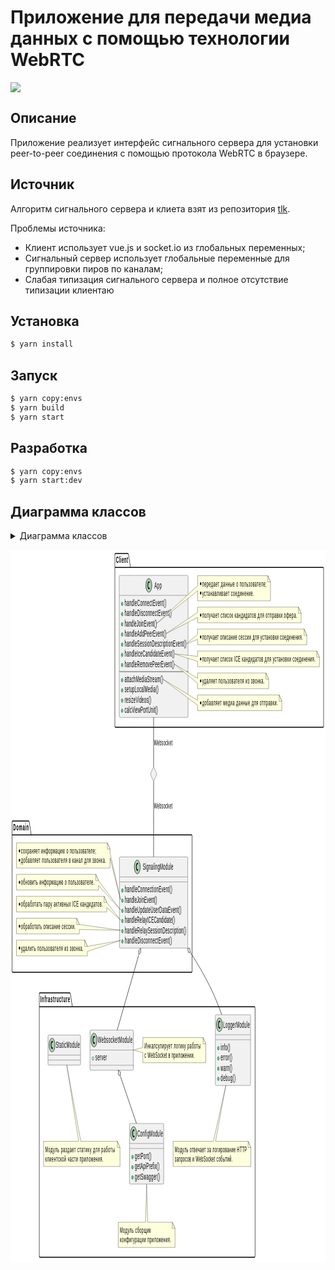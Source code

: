 # Приложение для передачи медиа данных с помощью технологии WebRTC

<div>
  <a>
    <img src="https://img.shields.io/badge/-WebRTC-black?logo=WebRTC&logoColor=1DA1F2&style=for-the-badge&logoWidth=30" />
  </a>
</div>

## Описание

Приложение реализует интерфейс сигнального сервера для установки peer-to-peer соединения с помощью протокола WebRTC в браузере.

## Источник 

Алгоритм сигнального сервера и клиета взят из репозитория [tlk](https://github.com/vasanthv/tlk).

Проблемы источника:
* Клиент использует vue.js и socket.io из глобальных переменных;
* Сигнальный сервер использует глобальные переменные для группировки пиров по каналам;
* Слабая типизация сигнального сервера и полное отсутствие типизации клиентаю

## Установка

```bash
$ yarn install
```

## Запуск

```bash
$ yarn copy:envs
$ yarn build
$ yarn start
```

## Разработка

```bash
$ yarn copy:envs
$ yarn start:dev
```

## Диаграмма классов

<details>
  <summary>Диаграмма классов</summary>

```uml
@startuml
package Client {
  class App {
    +handleConnectEvent()
    +handleDisconnectEvent()
    +handleJoinEvent()
    +handleAddPeerEvent()
    +handleSessionDescriptionEvent()
    +handleIceCandidateEvent()
    +handleRemovePeerEvent()
    - - -
    +attachMediaStream()
    +setupLocalMedia()
    +resizeVideos()
    +calcViewPortUnit()
  }
  
  note right of App::handleJoinEvent
  * передает данные о пользователе;
  * устанавливает соединение.
  end note
  
  note right of App::handleAddPeerEvent
  * получает список кандидатов для отправки офера.
  end note
  
  note right of App::handleSessionDescriptionEvent
  * получает описание сессии для установки соединения.
  end note
  
  note right of App::handleIceCandidateEvent
  * получает список ICE кандидатов для установки соединения.
  end note
  
  note right of App::handleRemovePeerEvent
  * удаляет пользователя из звонка.
  end note
  
  note right of App::attachMediaStream
  * добавляет медиа данные для отправки.
  end note
}

package Domain {
  class SignalingModule {
    +handleConnectionEvent()
    +handleJoinEvent()
    +handleUpdateUserDataEvent()
    +handleRelayICECandidate()
    +handleRelaySessionDescription()
    +handleDisconnectEvent()
  }
  
  note left of SignalingModule::handleJoinEvent
  * cохраняет информацию о пользователе;
  * добавляет пользователя в канал для звонка.
  end note
  
  note left of SignalingModule::handleUpdateUserDataEvent
  * обновить информацию о пользователе.
  end note
  
  note left of SignalingModule::handleRelayICECandidate
  * обработать пару активных ICE кандидатов.
  end note
  
  note left of SignalingModule::handleRelaySessionDescription
  * обработать описание сессии.
  end note
  
  note left of SignalingModule::handleDisconnectEvent
  * удалить пользователя из звонка.
  end note
}

package Infrastructure {
  class LoggerModule {
    +info()
    +error()
    +warn()
    +debug()
  }
  
  class WebsocketModule {
    +server
  }

  class ConfigModule {
    +getPort()
    +getApiPrefix()
    +getSwagger()
  }

  class StaticModule {
  }

  note bottom of LoggerModule
  Модуль отвечает за логирование HTTP
  запросов и WebSocket событий.
  end note
  
  note bottom of ConfigModule
  Модуль сборщик
  конфигурации приложения.
  end note
  
  note bottom of StaticModule
  Модуль раздает статику для работы 
  клиентской части приложения.
  end note
  
  note left of WebsocketModule
  Инкапсулирует логику работы 
  с WebSocket в приложении.
  end note
}

diamond Websocket


SignalingModule o- - LoggerModule
SignalingModule o- - WebsocketModule
WebsocketModule o- - ConfigModule
App - - Websocket : Websocket
Websocket - - SignalingModule : Websocket
@enduml
```
</details>

<svg xmlns="http://www.w3.org/2000/svg" xmlns:xlink="http://www.w3.org/1999/xlink" contentStyleType="text/css" height="1139px" preserveAspectRatio="none" style="width:1171px;height:1139px;background:#FFFFFF;" version="1.1" viewBox="0 0 1171 1139" width="1171px" zoomAndPan="magnify"><defs/><g><!--MD5=[406b65fecc21e832f7a9b6ebadc6dce1]
cluster Client--><g id="cluster_Client"><path d="M390.5,6 L436.5,6 A3.75,3.75 0 0 1 439,8.5 L446,28.2969 L1161.5,28.2969 A2.5,2.5 0 0 1 1164,30.7969 L1164,281.5 A2.5,2.5 0 0 1 1161.5,284 L390.5,284 A2.5,2.5 0 0 1 388,281.5 L388,8.5 A2.5,2.5 0 0 1 390.5,6 " fill="none" style="stroke:#000000;stroke-width:1.5;"/><line style="stroke:#000000;stroke-width:1.5;" x1="388" x2="446" y1="28.2969" y2="28.2969"/><text fill="#000000" font-family="sans-serif" font-size="14" font-weight="bold" lengthAdjust="spacing" textLength="45" x="392" y="20.9951">Client</text></g><!--MD5=[121a8bf1197281ab89ed693fab589f94]
cluster Domain--><g id="cluster_Domain"><path d="M8.5,434 L67.5,434 A3.75,3.75 0 0 1 70,436.5 L77,456.2969 L672.5,456.2969 A2.5,2.5 0 0 1 675,458.7969 L675,673.5 A2.5,2.5 0 0 1 672.5,676 L8.5,676 A2.5,2.5 0 0 1 6,673.5 L6,436.5 A2.5,2.5 0 0 1 8.5,434 " fill="none" style="stroke:#000000;stroke-width:1.5;"/><line style="stroke:#000000;stroke-width:1.5;" x1="6" x2="77" y1="456.2969" y2="456.2969"/><text fill="#000000" font-family="sans-serif" font-size="14" font-weight="bold" lengthAdjust="spacing" textLength="58" x="10" y="448.9951">Domain</text></g><!--MD5=[9ddaf8ee8bcae11a9a9232f969198262]
cluster Infrastructure--><g id="cluster_Infrastructure"><path d="M109.5,709 L220.5,709 A3.75,3.75 0 0 1 223,711.5 L230,731.2969 L906.5,731.2969 A2.5,2.5 0 0 1 909,733.7969 L909,1129.5 A2.5,2.5 0 0 1 906.5,1132 L109.5,1132 A2.5,2.5 0 0 1 107,1129.5 L107,711.5 A2.5,2.5 0 0 1 109.5,709 " fill="none" style="stroke:#000000;stroke-width:1.5;"/><line style="stroke:#000000;stroke-width:1.5;" x1="107" x2="230" y1="731.2969" y2="731.2969"/><text fill="#000000" font-family="sans-serif" font-size="14" font-weight="bold" lengthAdjust="spacing" textLength="110" x="111" y="723.9951">Infrastructure</text></g><!--MD5=[335f4d9be48430461c68bf6d6fdba145]
class App--><g id="elem_App"><rect codeLine="2" fill="#F1F1F1" height="227.2656" id="App" rx="2.5" ry="2.5" style="stroke:#181818;stroke-width:0.5;" width="256" x="404" y="41"/><ellipse cx="514.25" cy="57" fill="#ADD1B2" rx="11" ry="11" style="stroke:#181818;stroke-width:1.0;"/><path d="M517.2188,62.6406 Q516.6406,62.9375 516,63.0781 Q515.3594,63.2344 514.6563,63.2344 Q512.1563,63.2344 510.8281,61.5938 Q509.5156,59.9375 509.5156,56.8125 Q509.5156,53.6875 510.8281,52.0313 Q512.1563,50.375 514.6563,50.375 Q515.3594,50.375 516,50.5313 Q516.6563,50.6875 517.2188,50.9844 L517.2188,53.7031 Q516.5938,53.125 516,52.8594 Q515.4063,52.5781 514.7813,52.5781 Q513.4375,52.5781 512.75,53.6563 Q512.0625,54.7188 512.0625,56.8125 Q512.0625,58.9063 512.75,59.9844 Q513.4375,61.0469 514.7813,61.0469 Q515.4063,61.0469 516,60.7813 Q516.5938,60.5 517.2188,59.9219 L517.2188,62.6406 Z " fill="#000000"/><text fill="#000000" font-family="sans-serif" font-size="14" lengthAdjust="spacing" textLength="27" x="534.75" y="61.8467">App</text><line style="stroke:#181818;stroke-width:0.5;" x1="405" x2="659" y1="73" y2="73"/><ellipse cx="415" cy="86.6484" fill="#84BE84" rx="3" ry="3" style="stroke:#038048;stroke-width:1.0;"/><text fill="#000000" font-family="sans-serif" font-size="14" lengthAdjust="spacing" textLength="155" x="424" y="89.9951">handleConnectEvent()</text><ellipse cx="415" cy="102.9453" fill="#84BE84" rx="3" ry="3" style="stroke:#038048;stroke-width:1.0;"/><text fill="#000000" font-family="sans-serif" font-size="14" lengthAdjust="spacing" textLength="175" x="424" y="106.292">handleDisconnectEvent()</text><ellipse cx="415" cy="119.2422" fill="#84BE84" rx="3" ry="3" style="stroke:#038048;stroke-width:1.0;"/><text fill="#000000" font-family="sans-serif" font-size="14" lengthAdjust="spacing" textLength="120" x="424" y="122.5889">handleJoinEvent()</text><ellipse cx="415" cy="135.5391" fill="#84BE84" rx="3" ry="3" style="stroke:#038048;stroke-width:1.0;"/><text fill="#000000" font-family="sans-serif" font-size="14" lengthAdjust="spacing" textLength="155" x="424" y="138.8857">handleAddPeerEvent()</text><ellipse cx="415" cy="151.8359" fill="#84BE84" rx="3" ry="3" style="stroke:#038048;stroke-width:1.0;"/><text fill="#000000" font-family="sans-serif" font-size="14" lengthAdjust="spacing" textLength="230" x="424" y="155.1826">handleSessionDescriptionEvent()</text><ellipse cx="415" cy="168.1328" fill="#84BE84" rx="3" ry="3" style="stroke:#038048;stroke-width:1.0;"/><text fill="#000000" font-family="sans-serif" font-size="14" lengthAdjust="spacing" textLength="186" x="424" y="171.4795">handleIceCandidateEvent()</text><ellipse cx="415" cy="184.4297" fill="#84BE84" rx="3" ry="3" style="stroke:#038048;stroke-width:1.0;"/><text fill="#000000" font-family="sans-serif" font-size="14" lengthAdjust="spacing" textLength="185" x="424" y="187.7764">handleRemovePeerEvent()</text><line style="stroke:#181818;stroke-width:1.0;" x1="405" x2="659" y1="195.0781" y2="195.0781"/><ellipse cx="415" cy="208.7266" fill="#84BE84" rx="3" ry="3" style="stroke:#038048;stroke-width:1.0;"/><text fill="#000000" font-family="sans-serif" font-size="14" lengthAdjust="spacing" textLength="143" x="424" y="212.0732">attachMediaStream()</text><ellipse cx="415" cy="225.0234" fill="#84BE84" rx="3" ry="3" style="stroke:#038048;stroke-width:1.0;"/><text fill="#000000" font-family="sans-serif" font-size="14" lengthAdjust="spacing" textLength="126" x="424" y="228.3701">setupLocalMedia()</text><ellipse cx="415" cy="241.3203" fill="#84BE84" rx="3" ry="3" style="stroke:#038048;stroke-width:1.0;"/><text fill="#000000" font-family="sans-serif" font-size="14" lengthAdjust="spacing" textLength="99" x="424" y="244.667">resizeVideos()</text><ellipse cx="415" cy="257.6172" fill="#84BE84" rx="3" ry="3" style="stroke:#038048;stroke-width:1.0;"/><text fill="#000000" font-family="sans-serif" font-size="14" lengthAdjust="spacing" textLength="124" x="424" y="260.9639">calcViewPortUnit()</text></g><path d="M695.5,41.5 L695.5,57.6328 L544,117.7422 L695.5,65.6328 L695.5,81.7656 A0,0 0 0 0 695.5,81.7656 L966.5,81.7656 A0,0 0 0 0 966.5,81.7656 L966.5,51.5 L956.5,41.5 L695.5,41.5 A0,0 0 0 0 695.5,41.5 " fill="#FEFFDD" style="stroke:#181818;stroke-width:0.5;"/><path d="M956.5,41.5 L956.5,51.5 L966.5,51.5 L956.5,41.5 " fill="#FEFFDD" style="stroke:#181818;stroke-width:0.5;"/><ellipse cx="707" cy="54.1328" fill="#000000" rx="2.5" ry="2.5" style="stroke:#000000;stroke-width:0.0;"/><text fill="#000000" font-family="sans-serif" font-size="13" lengthAdjust="spacing" textLength="239" x="712.5" y="58.5669">передает данные о пользователе;</text><ellipse cx="707" cy="69.2656" fill="#000000" rx="2.5" ry="2.5" style="stroke:#000000;stroke-width:0.0;"/><text fill="#000000" font-family="sans-serif" font-size="13" lengthAdjust="spacing" textLength="193" x="712.5" y="73.6997">устанавливает соединение.</text><path d="M695.5,91.7656 L695.5,100.332 L579,134.0391 L695.5,108.332 L695.5,116.8984 A0,0 0 0 0 695.5,116.8984 L1080.5,116.8984 A0,0 0 0 0 1080.5,116.8984 L1080.5,101.7656 L1070.5,91.7656 L695.5,91.7656 A0,0 0 0 0 695.5,91.7656 " fill="#FEFFDD" style="stroke:#181818;stroke-width:0.5;"/><path d="M1070.5,91.7656 L1070.5,101.7656 L1080.5,101.7656 L1070.5,91.7656 " fill="#FEFFDD" style="stroke:#181818;stroke-width:0.5;"/><ellipse cx="707" cy="104.3984" fill="#000000" rx="2.5" ry="2.5" style="stroke:#000000;stroke-width:0.0;"/><text fill="#000000" font-family="sans-serif" font-size="13" lengthAdjust="spacing" textLength="353" x="712.5" y="108.8325">получает список кандидатов для отправки офера.</text><path d="M695.5,126.8984 L695.5,135.4648 L654,150.3359 L695.5,143.4648 L695.5,152.0313 A0,0 0 0 0 695.5,152.0313 L1101.5,152.0313 A0,0 0 0 0 1101.5,152.0313 L1101.5,136.8984 L1091.5,126.8984 L695.5,126.8984 A0,0 0 0 0 695.5,126.8984 " fill="#FEFFDD" style="stroke:#181818;stroke-width:0.5;"/><path d="M1091.5,126.8984 L1091.5,136.8984 L1101.5,136.8984 L1091.5,126.8984 " fill="#FEFFDD" style="stroke:#181818;stroke-width:0.5;"/><ellipse cx="707" cy="139.5313" fill="#000000" rx="2.5" ry="2.5" style="stroke:#000000;stroke-width:0.0;"/><text fill="#000000" font-family="sans-serif" font-size="13" lengthAdjust="spacing" textLength="374" x="712.5" y="143.9653">получает описание сессии для установки соединения.</text><path d="M695.5,162.0313 L695.5,170.5977 L610,166.6328 L695.5,178.5977 L695.5,187.1641 A0,0 0 0 0 695.5,187.1641 L1148.5,187.1641 A0,0 0 0 0 1148.5,187.1641 L1148.5,172.0313 L1138.5,162.0313 L695.5,162.0313 A0,0 0 0 0 695.5,162.0313 " fill="#FEFFDD" style="stroke:#181818;stroke-width:0.5;"/><path d="M1138.5,162.0313 L1138.5,172.0313 L1148.5,172.0313 L1138.5,162.0313 " fill="#FEFFDD" style="stroke:#181818;stroke-width:0.5;"/><ellipse cx="707" cy="174.6641" fill="#000000" rx="2.5" ry="2.5" style="stroke:#000000;stroke-width:0.0;"/><text fill="#000000" font-family="sans-serif" font-size="13" lengthAdjust="spacing" textLength="421" x="712.5" y="179.0981">получает список ICE кандидатов для установки соединения.</text><path d="M695.5,197.1641 L695.5,205.7305 L609,182.9297 L695.5,213.7305 L695.5,222.2969 A0,0 0 0 0 695.5,222.2969 L959.5,222.2969 A0,0 0 0 0 959.5,222.2969 L959.5,207.1641 L949.5,197.1641 L695.5,197.1641 A0,0 0 0 0 695.5,197.1641 " fill="#FEFFDD" style="stroke:#181818;stroke-width:0.5;"/><path d="M949.5,197.1641 L949.5,207.1641 L959.5,207.1641 L949.5,197.1641 " fill="#FEFFDD" style="stroke:#181818;stroke-width:0.5;"/><ellipse cx="707" cy="209.7969" fill="#000000" rx="2.5" ry="2.5" style="stroke:#000000;stroke-width:0.0;"/><text fill="#000000" font-family="sans-serif" font-size="13" lengthAdjust="spacing" textLength="232" x="712.5" y="214.231">удаляет пользователя из звонка.</text><path d="M695.5,232.2969 L695.5,240.8633 L567,207.2266 L695.5,248.8633 L695.5,257.4297 A0,0 0 0 0 695.5,257.4297 L1008.5,257.4297 A0,0 0 0 0 1008.5,257.4297 L1008.5,242.2969 L998.5,232.2969 L695.5,232.2969 A0,0 0 0 0 695.5,232.2969 " fill="#FEFFDD" style="stroke:#181818;stroke-width:0.5;"/><path d="M998.5,232.2969 L998.5,242.2969 L1008.5,242.2969 L998.5,232.2969 " fill="#FEFFDD" style="stroke:#181818;stroke-width:0.5;"/><ellipse cx="707" cy="244.9297" fill="#000000" rx="2.5" ry="2.5" style="stroke:#000000;stroke-width:0.0;"/><text fill="#000000" font-family="sans-serif" font-size="13" lengthAdjust="spacing" textLength="281" x="712.5" y="249.3638">добавляет медиа данные для отправки.</text><!--MD5=[efeb37530bc865789114484467f1f84e]
class SignalingModule--><g id="elem_SignalingModule"><rect codeLine="44" fill="#F1F1F1" height="145.7813" id="SignalingModule" rx="2.5" ry="2.5" style="stroke:#181818;stroke-width:0.5;" width="254" x="405" y="491.5"/><ellipse cx="471.25" cy="507.5" fill="#ADD1B2" rx="11" ry="11" style="stroke:#181818;stroke-width:1.0;"/><path d="M474.2188,513.1406 Q473.6406,513.4375 473,513.5781 Q472.3594,513.7344 471.6563,513.7344 Q469.1563,513.7344 467.8281,512.0938 Q466.5156,510.4375 466.5156,507.3125 Q466.5156,504.1875 467.8281,502.5313 Q469.1563,500.875 471.6563,500.875 Q472.3594,500.875 473,501.0313 Q473.6563,501.1875 474.2188,501.4844 L474.2188,504.2031 Q473.5938,503.625 473,503.3594 Q472.4063,503.0781 471.7813,503.0781 Q470.4375,503.0781 469.75,504.1563 Q469.0625,505.2188 469.0625,507.3125 Q469.0625,509.4063 469.75,510.4844 Q470.4375,511.5469 471.7813,511.5469 Q472.4063,511.5469 473,511.2813 Q473.5938,511 474.2188,510.4219 L474.2188,513.1406 Z " fill="#000000"/><text fill="#000000" font-family="sans-serif" font-size="14" lengthAdjust="spacing" textLength="113" x="491.75" y="512.3467">SignalingModule</text><line style="stroke:#181818;stroke-width:0.5;" x1="406" x2="658" y1="523.5" y2="523.5"/><line style="stroke:#181818;stroke-width:0.5;" x1="406" x2="658" y1="531.5" y2="531.5"/><ellipse cx="416" cy="545.1484" fill="#84BE84" rx="3" ry="3" style="stroke:#038048;stroke-width:1.0;"/><text fill="#000000" font-family="sans-serif" font-size="14" lengthAdjust="spacing" textLength="176" x="425" y="548.4951">handleConnectionEvent()</text><ellipse cx="416" cy="561.4453" fill="#84BE84" rx="3" ry="3" style="stroke:#038048;stroke-width:1.0;"/><text fill="#000000" font-family="sans-serif" font-size="14" lengthAdjust="spacing" textLength="120" x="425" y="564.792">handleJoinEvent()</text><ellipse cx="416" cy="577.7422" fill="#84BE84" rx="3" ry="3" style="stroke:#038048;stroke-width:1.0;"/><text fill="#000000" font-family="sans-serif" font-size="14" lengthAdjust="spacing" textLength="210" x="425" y="581.0889">handleUpdateUserDataEvent()</text><ellipse cx="416" cy="594.0391" fill="#84BE84" rx="3" ry="3" style="stroke:#038048;stroke-width:1.0;"/><text fill="#000000" font-family="sans-serif" font-size="14" lengthAdjust="spacing" textLength="186" x="425" y="597.3857">handleRelayICECandidate()</text><ellipse cx="416" cy="610.3359" fill="#84BE84" rx="3" ry="3" style="stroke:#038048;stroke-width:1.0;"/><text fill="#000000" font-family="sans-serif" font-size="14" lengthAdjust="spacing" textLength="228" x="425" y="613.6826">handleRelaySessionDescription()</text><ellipse cx="416" cy="626.6328" fill="#84BE84" rx="3" ry="3" style="stroke:#038048;stroke-width:1.0;"/><text fill="#000000" font-family="sans-serif" font-size="14" lengthAdjust="spacing" textLength="175" x="425" y="629.9795">handleDisconnectEvent()</text></g><path d="M22,469 L22,509.2656 A0,0 0 0 0 22,509.2656 L370,509.2656 A0,0 0 0 0 370,509.2656 L370,493.1328 L409,559.9453 L370,485.1328 L370,479 L360,469 L22,469 A0,0 0 0 0 22,469 " fill="#FEFFDD" style="stroke:#181818;stroke-width:0.5;"/><path d="M360,469 L360,479 L370,479 L360,469 " fill="#FEFFDD" style="stroke:#181818;stroke-width:0.5;"/><ellipse cx="33.5" cy="481.6328" fill="#000000" rx="2.5" ry="2.5" style="stroke:#000000;stroke-width:0.0;"/><text fill="#000000" font-family="sans-serif" font-size="13" lengthAdjust="spacing" textLength="279" x="39" y="486.0669">cохраняет информацию о пользователе;</text><ellipse cx="33.5" cy="496.7656" fill="#000000" rx="2.5" ry="2.5" style="stroke:#000000;stroke-width:0.0;"/><text fill="#000000" font-family="sans-serif" font-size="13" lengthAdjust="spacing" textLength="316" x="39" y="501.1997">добавляет пользователя в канал для звонка.</text><path d="M22,519.2656 L22,544.3984 A0,0 0 0 0 22,544.3984 L327,544.3984 A0,0 0 0 0 327,544.3984 L327,537.2656 L409,576.2422 L327,529.2656 L327,529.2656 L317,519.2656 L22,519.2656 A0,0 0 0 0 22,519.2656 " fill="#FEFFDD" style="stroke:#181818;stroke-width:0.5;"/><path d="M317,519.2656 L317,529.2656 L327,529.2656 L317,519.2656 " fill="#FEFFDD" style="stroke:#181818;stroke-width:0.5;"/><ellipse cx="33.5" cy="531.8984" fill="#000000" rx="2.5" ry="2.5" style="stroke:#000000;stroke-width:0.0;"/><text fill="#000000" font-family="sans-serif" font-size="13" lengthAdjust="spacing" textLength="273" x="39" y="536.3325">обновить информацию о пользователе.</text><path d="M22,554.3984 L22,579.5313 A0,0 0 0 0 22,579.5313 L358,579.5313 A0,0 0 0 0 358,579.5313 L358,572.3984 L409,592.5391 L358,564.3984 L358,564.3984 L348,554.3984 L22,554.3984 A0,0 0 0 0 22,554.3984 " fill="#FEFFDD" style="stroke:#181818;stroke-width:0.5;"/><path d="M348,554.3984 L348,564.3984 L358,564.3984 L348,554.3984 " fill="#FEFFDD" style="stroke:#181818;stroke-width:0.5;"/><ellipse cx="33.5" cy="567.0313" fill="#000000" rx="2.5" ry="2.5" style="stroke:#000000;stroke-width:0.0;"/><text fill="#000000" font-family="sans-serif" font-size="13" lengthAdjust="spacing" textLength="304" x="39" y="571.4653">обработать пару активных ICE кандидатов.</text><path d="M22,589.5313 L22,614.6641 A0,0 0 0 0 22,614.6641 L256,614.6641 A0,0 0 0 0 256,614.6641 L256,607.5313 L409,608.8359 L256,599.5313 L256,599.5313 L246,589.5313 L22,589.5313 A0,0 0 0 0 22,589.5313 " fill="#FEFFDD" style="stroke:#181818;stroke-width:0.5;"/><path d="M246,589.5313 L246,599.5313 L256,599.5313 L246,589.5313 " fill="#FEFFDD" style="stroke:#181818;stroke-width:0.5;"/><ellipse cx="33.5" cy="602.1641" fill="#000000" rx="2.5" ry="2.5" style="stroke:#000000;stroke-width:0.0;"/><text fill="#000000" font-family="sans-serif" font-size="13" lengthAdjust="spacing" textLength="202" x="39" y="606.5981">обработать описание сессии.</text><path d="M22,624.6641 L22,649.7969 A0,0 0 0 0 22,649.7969 L286,649.7969 A0,0 0 0 0 286,649.7969 L286,642.6641 L409,625.1328 L286,634.6641 L286,634.6641 L276,624.6641 L22,624.6641 A0,0 0 0 0 22,624.6641 " fill="#FEFFDD" style="stroke:#181818;stroke-width:0.5;"/><path d="M276,624.6641 L276,634.6641 L286,634.6641 L276,624.6641 " fill="#FEFFDD" style="stroke:#181818;stroke-width:0.5;"/><ellipse cx="33.5" cy="637.2969" fill="#000000" rx="2.5" ry="2.5" style="stroke:#000000;stroke-width:0.0;"/><text fill="#000000" font-family="sans-serif" font-size="13" lengthAdjust="spacing" textLength="232" x="39" y="641.731">удалить пользователя из звонка.</text><!--MD5=[f312e9907a002a216a713ef22e20542b]
class LoggerModule--><g id="elem_LoggerModule"><rect codeLine="76" fill="#F1F1F1" height="113.1875" id="LoggerModule" rx="2.5" ry="2.5" style="stroke:#181818;stroke-width:0.5;" width="131" x="761.5" y="744"/><ellipse cx="776.5" cy="760" fill="#ADD1B2" rx="11" ry="11" style="stroke:#181818;stroke-width:1.0;"/><path d="M779.4688,765.6406 Q778.8906,765.9375 778.25,766.0781 Q777.6094,766.2344 776.9063,766.2344 Q774.4063,766.2344 773.0781,764.5938 Q771.7656,762.9375 771.7656,759.8125 Q771.7656,756.6875 773.0781,755.0313 Q774.4063,753.375 776.9063,753.375 Q777.6094,753.375 778.25,753.5313 Q778.9063,753.6875 779.4688,753.9844 L779.4688,756.7031 Q778.8438,756.125 778.25,755.8594 Q777.6563,755.5781 777.0313,755.5781 Q775.6875,755.5781 775,756.6563 Q774.3125,757.7188 774.3125,759.8125 Q774.3125,761.9063 775,762.9844 Q775.6875,764.0469 777.0313,764.0469 Q777.6563,764.0469 778.25,763.7813 Q778.8438,763.5 779.4688,762.9219 L779.4688,765.6406 Z " fill="#000000"/><text fill="#000000" font-family="sans-serif" font-size="14" lengthAdjust="spacing" textLength="99" x="790.5" y="764.8467">LoggerModule</text><line style="stroke:#181818;stroke-width:0.5;" x1="762.5" x2="891.5" y1="776" y2="776"/><line style="stroke:#181818;stroke-width:0.5;" x1="762.5" x2="891.5" y1="784" y2="784"/><ellipse cx="772.5" cy="797.6484" fill="#84BE84" rx="3" ry="3" style="stroke:#038048;stroke-width:1.0;"/><text fill="#000000" font-family="sans-serif" font-size="14" lengthAdjust="spacing" textLength="35" x="781.5" y="800.9951">info()</text><ellipse cx="772.5" cy="813.9453" fill="#84BE84" rx="3" ry="3" style="stroke:#038048;stroke-width:1.0;"/><text fill="#000000" font-family="sans-serif" font-size="14" lengthAdjust="spacing" textLength="43" x="781.5" y="817.292">error()</text><ellipse cx="772.5" cy="830.2422" fill="#84BE84" rx="3" ry="3" style="stroke:#038048;stroke-width:1.0;"/><text fill="#000000" font-family="sans-serif" font-size="14" lengthAdjust="spacing" textLength="43" x="781.5" y="833.5889">warn()</text><ellipse cx="772.5" cy="846.5391" fill="#84BE84" rx="3" ry="3" style="stroke:#038048;stroke-width:1.0;"/><text fill="#000000" font-family="sans-serif" font-size="14" lengthAdjust="spacing" textLength="55" x="781.5" y="849.8857">debug()</text></g><!--MD5=[e24d4e0c1e85261a4ab1bfbd82a3f652]
class WebsocketModule--><g id="elem_WebsocketModule"><rect codeLine="83" fill="#F1F1F1" height="64.2969" id="WebsocketModule" rx="2.5" ry="2.5" style="stroke:#181818;stroke-width:0.5;" width="161" x="295.5" y="768.5"/><ellipse cx="310.5" cy="784.5" fill="#ADD1B2" rx="11" ry="11" style="stroke:#181818;stroke-width:1.0;"/><path d="M313.4688,790.1406 Q312.8906,790.4375 312.25,790.5781 Q311.6094,790.7344 310.9063,790.7344 Q308.4063,790.7344 307.0781,789.0938 Q305.7656,787.4375 305.7656,784.3125 Q305.7656,781.1875 307.0781,779.5313 Q308.4063,777.875 310.9063,777.875 Q311.6094,777.875 312.25,778.0313 Q312.9063,778.1875 313.4688,778.4844 L313.4688,781.2031 Q312.8438,780.625 312.25,780.3594 Q311.6563,780.0781 311.0313,780.0781 Q309.6875,780.0781 309,781.1563 Q308.3125,782.2188 308.3125,784.3125 Q308.3125,786.4063 309,787.4844 Q309.6875,788.5469 311.0313,788.5469 Q311.6563,788.5469 312.25,788.2813 Q312.8438,788 313.4688,787.4219 L313.4688,790.1406 Z " fill="#000000"/><text fill="#000000" font-family="sans-serif" font-size="14" lengthAdjust="spacing" textLength="129" x="324.5" y="789.3467">WebsocketModule</text><line style="stroke:#181818;stroke-width:0.5;" x1="296.5" x2="455.5" y1="800.5" y2="800.5"/><ellipse cx="306.5" cy="814.1484" fill="none" rx="3" ry="3" style="stroke:#038048;stroke-width:1.0;"/><text fill="#000000" font-family="sans-serif" font-size="14" lengthAdjust="spacing" textLength="43" x="315.5" y="817.4951">server</text><line style="stroke:#181818;stroke-width:0.5;" x1="296.5" x2="455.5" y1="824.7969" y2="824.7969"/></g><!--MD5=[af4739f614ec4ef28c5e05da35d2fcc4]
class ConfigModule--><g id="elem_ConfigModule"><rect codeLine="87" fill="#F1F1F1" height="96.8906" id="ConfigModule" rx="2.5" ry="2.5" style="stroke:#181818;stroke-width:0.5;" width="127" x="442.5" y="918"/><ellipse cx="457.5" cy="934" fill="#ADD1B2" rx="11" ry="11" style="stroke:#181818;stroke-width:1.0;"/><path d="M460.4688,939.6406 Q459.8906,939.9375 459.25,940.0781 Q458.6094,940.2344 457.9063,940.2344 Q455.4063,940.2344 454.0781,938.5938 Q452.7656,936.9375 452.7656,933.8125 Q452.7656,930.6875 454.0781,929.0313 Q455.4063,927.375 457.9063,927.375 Q458.6094,927.375 459.25,927.5313 Q459.9063,927.6875 460.4688,927.9844 L460.4688,930.7031 Q459.8438,930.125 459.25,929.8594 Q458.6563,929.5781 458.0313,929.5781 Q456.6875,929.5781 456,930.6563 Q455.3125,931.7188 455.3125,933.8125 Q455.3125,935.9063 456,936.9844 Q456.6875,938.0469 458.0313,938.0469 Q458.6563,938.0469 459.25,937.7813 Q459.8438,937.5 460.4688,936.9219 L460.4688,939.6406 Z " fill="#000000"/><text fill="#000000" font-family="sans-serif" font-size="14" lengthAdjust="spacing" textLength="95" x="471.5" y="938.8467">ConfigModule</text><line style="stroke:#181818;stroke-width:0.5;" x1="443.5" x2="568.5" y1="950" y2="950"/><line style="stroke:#181818;stroke-width:0.5;" x1="443.5" x2="568.5" y1="958" y2="958"/><ellipse cx="453.5" cy="971.6484" fill="#84BE84" rx="3" ry="3" style="stroke:#038048;stroke-width:1.0;"/><text fill="#000000" font-family="sans-serif" font-size="14" lengthAdjust="spacing" textLength="61" x="462.5" y="974.9951">getPort()</text><ellipse cx="453.5" cy="987.9453" fill="#84BE84" rx="3" ry="3" style="stroke:#038048;stroke-width:1.0;"/><text fill="#000000" font-family="sans-serif" font-size="14" lengthAdjust="spacing" textLength="91" x="462.5" y="991.292">getApiPrefix()</text><ellipse cx="453.5" cy="1004.2422" fill="#84BE84" rx="3" ry="3" style="stroke:#038048;stroke-width:1.0;"/><text fill="#000000" font-family="sans-serif" font-size="14" lengthAdjust="spacing" textLength="93" x="462.5" y="1007.5889">getSwagger()</text></g><!--MD5=[4b1bb1b7d0fd1e81bf89b805e1809d9e]
class StaticModule--><g id="elem_StaticModule"><rect codeLine="93" fill="#F1F1F1" height="48" id="StaticModule" rx="2.5" ry="2.5" style="stroke:#181818;stroke-width:0.5;" width="121" x="139.5" y="776.5"/><ellipse cx="154.5" cy="792.5" fill="#ADD1B2" rx="11" ry="11" style="stroke:#181818;stroke-width:1.0;"/><path d="M157.4688,798.1406 Q156.8906,798.4375 156.25,798.5781 Q155.6094,798.7344 154.9063,798.7344 Q152.4063,798.7344 151.0781,797.0938 Q149.7656,795.4375 149.7656,792.3125 Q149.7656,789.1875 151.0781,787.5313 Q152.4063,785.875 154.9063,785.875 Q155.6094,785.875 156.25,786.0313 Q156.9063,786.1875 157.4688,786.4844 L157.4688,789.2031 Q156.8438,788.625 156.25,788.3594 Q155.6563,788.0781 155.0313,788.0781 Q153.6875,788.0781 153,789.1563 Q152.3125,790.2188 152.3125,792.3125 Q152.3125,794.4063 153,795.4844 Q153.6875,796.5469 155.0313,796.5469 Q155.6563,796.5469 156.25,796.2813 Q156.8438,796 157.4688,795.4219 L157.4688,798.1406 Z " fill="#000000"/><text fill="#000000" font-family="sans-serif" font-size="14" lengthAdjust="spacing" textLength="89" x="168.5" y="797.3467">StaticModule</text><line style="stroke:#181818;stroke-width:0.5;" x1="140.5" x2="259.5" y1="808.5" y2="808.5"/><line style="stroke:#181818;stroke-width:0.5;" x1="140.5" x2="259.5" y1="816.5" y2="816.5"/></g><g id="elem_GMN2571"><path d="M604.5,946.5 L604.5,986.7656 A0,0 0 0 0 604.5,986.7656 L893.5,986.7656 A0,0 0 0 0 893.5,986.7656 L893.5,956.5 L883.5,946.5 L762.21,946.5 L800.59,857.02 L754.21,946.5 L604.5,946.5 A0,0 0 0 0 604.5,946.5 " fill="#FEFFDD" style="stroke:#181818;stroke-width:0.5;"/><path d="M883.5,946.5 L883.5,956.5 L893.5,956.5 L883.5,946.5 " fill="#FEFFDD" style="stroke:#181818;stroke-width:0.5;"/><text fill="#000000" font-family="sans-serif" font-size="13" lengthAdjust="spacing" textLength="268" x="610.5" y="963.5669">Модуль отвечает за логирование HTTP</text><text fill="#000000" font-family="sans-serif" font-size="13" lengthAdjust="spacing" textLength="215" x="610.5" y="978.6997">запросов и WebSocket событий.</text></g><g id="elem_GMN2574"><path d="M400.5,1076 L400.5,1116.2656 A0,0 0 0 0 400.5,1116.2656 L611.5,1116.2656 A0,0 0 0 0 611.5,1116.2656 L611.5,1086 L601.5,1076 L510,1076 L506,1015.34 L502,1076 L400.5,1076 A0,0 0 0 0 400.5,1076 " fill="#FEFFDD" style="stroke:#181818;stroke-width:0.5;"/><path d="M601.5,1076 L601.5,1086 L611.5,1086 L601.5,1076 " fill="#FEFFDD" style="stroke:#181818;stroke-width:0.5;"/><text fill="#000000" font-family="sans-serif" font-size="13" lengthAdjust="spacing" textLength="115" x="406.5" y="1093.0669">Модуль сборщик</text><text fill="#000000" font-family="sans-serif" font-size="13" lengthAdjust="spacing" textLength="190" x="406.5" y="1108.1997">конфигурации приложения.</text></g><g id="elem_GMN2577"><path d="M123,946.5 L123,986.7656 A0,0 0 0 0 123,986.7656 L407,986.7656 A0,0 0 0 0 407,986.7656 L407,956.5 L397,946.5 L261.29,946.5 L209.18,824.65 L253.29,946.5 L123,946.5 A0,0 0 0 0 123,946.5 " fill="#FEFFDD" style="stroke:#181818;stroke-width:0.5;"/><path d="M397,946.5 L397,956.5 L407,956.5 L397,946.5 " fill="#FEFFDD" style="stroke:#181818;stroke-width:0.5;"/><text fill="#000000" font-family="sans-serif" font-size="13" lengthAdjust="spacing" textLength="259" x="129" y="963.5669">Модуль раздает статику для работы</text><text fill="#000000" font-family="sans-serif" font-size="13" lengthAdjust="spacing" textLength="216" x="129" y="978.6997">клиентской части приложения.</text></g><g id="elem_GMN2580"><path d="M492,780.5 L492,796.5 L456.55,800.5 L492,804.5 L492,820.7656 A0,0 0 0 0 492,820.7656 L726,820.7656 A0,0 0 0 0 726,820.7656 L726,790.5 L716,780.5 L492,780.5 A0,0 0 0 0 492,780.5 " fill="#FEFFDD" style="stroke:#181818;stroke-width:0.5;"/><path d="M716,780.5 L716,790.5 L726,790.5 L716,780.5 " fill="#FEFFDD" style="stroke:#181818;stroke-width:0.5;"/><text fill="#000000" font-family="sans-serif" font-size="13" lengthAdjust="spacing" textLength="209" x="498" y="797.5669">Инкапсулирует логику работы</text><text fill="#000000" font-family="sans-serif" font-size="13" lengthAdjust="spacing" textLength="186" x="498" y="812.6997">с WebSocket в приложении.</text></g><g id="elem_Websocket"><polygon fill="#F1F1F1" points="532,347,544,359,532,371,520,359,532,347" style="stroke:#181818;stroke-width:0.5;"/></g><!--MD5=[97446387271ec4b009169c569d99cded]
reverse link SignalingModule to LoggerModule--><g id="link_SignalingModule_LoggerModule"><path codeLine="120" d="M669.68,644.88 C695.39,662.06 721.29,681.1 744,701 C758.55,713.75 772.74,729.13 785.16,743.91 " fill="none" id="SignalingModule-backto-LoggerModule" style="stroke:#181818;stroke-width:1.0;"/><polygon fill="none" points="658.68,637.63,661.4879,644.2719,668.6989,644.2346,665.891,637.5926,658.68,637.63" style="stroke:#181818;stroke-width:1.0;"/></g><!--MD5=[a53e46a8b6554cf561994c8c341f4071]
reverse link SignalingModule to WebsocketModule--><g id="link_SignalingModule_WebsocketModule"><path codeLine="121" d="M476.62,648.57 C448.96,690.06 417.15,737.78 396.83,768.26 " fill="none" id="SignalingModule-backto-WebsocketModule" style="stroke:#181818;stroke-width:1.0;"/><polygon fill="none" points="483.92,637.62,477.2644,640.3955,477.2666,647.6066,483.9222,644.8311,483.92,637.62" style="stroke:#181818;stroke-width:1.0;"/></g><!--MD5=[8eec769d78c7f445c695428d03e019e1]
reverse link WebsocketModule to ConfigModule--><g id="link_WebsocketModule_ConfigModule"><path codeLine="122" d="M408.98,843.1 C427.05,865.9 449.52,894.24 468.28,917.92 " fill="none" id="WebsocketModule-backto-ConfigModule" style="stroke:#181818;stroke-width:1.0;"/><polygon fill="none" points="400.76,832.73,401.3576,839.9163,408.2209,842.1287,407.6233,834.9424,400.76,832.73" style="stroke:#181818;stroke-width:1.0;"/></g><!--MD5=[ec2b02f940988632ac695b2c3ddad7aa]
link App to Websocket--><g id="link_App_Websocket"><path codeLine="123" d="M532,268 C532,300.23 532,330.91 532,346.78 " fill="none" id="App-Websocket" style="stroke:#181818;stroke-width:1.0;"/><text fill="#000000" font-family="sans-serif" font-size="13" lengthAdjust="spacing" textLength="69" x="533" y="313.0669">Websocket</text></g><!--MD5=[965d7fc78af96b8803b840a9a76516c7]
link Websocket to SignalingModule--><g id="link_Websocket_SignalingModule"><path codeLine="124" d="M532,371.23 C532,393.89 532,446.74 532,491.31 " fill="none" id="Websocket-SignalingModule" style="stroke:#181818;stroke-width:1.0;"/><text fill="#000000" font-family="sans-serif" font-size="13" lengthAdjust="spacing" textLength="69" x="533" y="414.0669">Websocket</text></svg>
